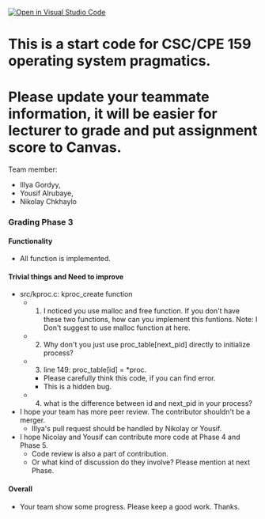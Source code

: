 [![Open in Visual Studio Code](https://classroom.github.com/assets/open-in-vscode-2e0aaae1b6195c2367325f4f02e2d04e9abb55f0b24a779b69b11b9e10269abc.svg)](https://classroom.github.com/online_ide?assignment_repo_id=15820720&assignment_repo_type=AssignmentRepo)
# This is a start code for CSC/CPE 159 operating system pragmatics.

# Please update your teammate information, it will be easier for lecturer to grade and put assignment score to Canvas. 

Team member:
* Illya Gordyy,
* Yousif Alrubaye,
* Nikolay Chkhaylo

### Grading Phase 3

#### Functionality
* All function is implemented.

#### Trivial things and Need to improve
* src/kproc.c: kproc\_create function
    - 1. I noticed you use malloc and free function. If you don't have these two functions, how can you implement this funtions. Note: I Don't suggest to use malloc function at here. 
    - 2. Why don't you just use proc\_table[next\_pid] directly to initialize process? 
    - 3. line 149: proc\_table[id] = \*proc.
        * Please carefully think this code, if you can find error.
        * This is a hidden bug. 
    - 4. what is the difference between id and next\_pid in your process?
* I hope your team has more peer review. The contributor shouldn't be a merger.  
    - Illya's pull request should be handled by Nikolay or Yousif. 
* I hope Nicolay and Yousif can contribute more code at Phase 4 and Phase 5.
    - Code review is also a part of contribution. 
    - Or what kind of discussion do they involve? Please mention at next Phase. 

#### Overall
* Your team show some progress. Please keep a good work. Thanks. 
